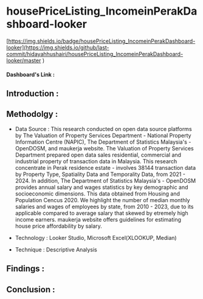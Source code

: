 # housePriceListing_IncomeinPerakDashboard-looker
[https://img.shields.io/badge/housePriceListing_IncomeinPerakDashboard-looker](https://img.shields.io/github/last-commit/hidayahhushairi/housePriceListing_IncomeinPerakDashboard-looker/master
)

#### Dashboard's Link : 

## Introduction :

## Methodolgy :
- Data Source : This research conducted on open data source platforms by The Valuation of Property Services Department - National Property Information Centre (NAPIC), The Department of Statistics Malaysia's - OpenDOSM, and maukerja website. The Valuation of Property Services Department prepared open data sales residential, commercial and industrial property of transaction data in Malaysia. This research concentrate in Perak residence estate - involves 38144 transaction data by Property Type, Spatiality Data and Temporality Data, from 2021 - 2024. In addition, The Department of Statistics Malaysia's - OpenDOSM provides annual salary and wages statistics by key demographic and socioeconomic dimensions. This data obtained from Housing and Population Cencus 2020. We highlight the number of median monthly salaries and wages of employees by state, from 2010 - 2023, due to its applicable compared to average salary that skewed by etremely high income earners. maukerja website offers guidelines for estimating house price affordability by salary. 

- Technology : Looker Studio, Microsoft Excel(XLOOKUP, Median)
  
- Technique : Descriptive Analysis
  
## Findings :

## Conclusion :
